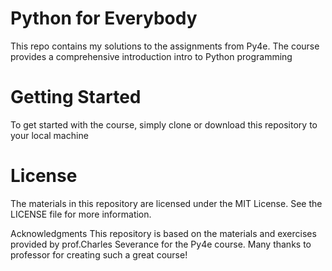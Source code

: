 # Python for Everybody
This repo contains my solutions to the assignments from Py4e. The course provides a comprehensive introduction intro to Python programming

# Getting Started
To get started with the course, simply clone or download this repository to your local machine

# License
The materials in this repository are licensed under the MIT License. See the LICENSE file for more information.

Acknowledgments
This repository is based on the materials and exercises provided by prof.Charles Severance for the Py4e course. Many thanks to professor for creating such a great course!

